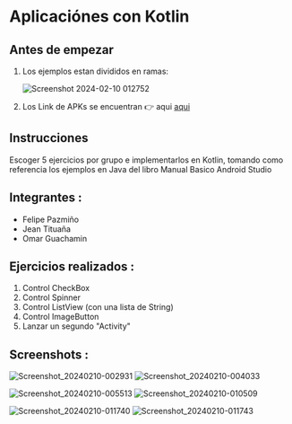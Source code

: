 # Aplicaciónes con Kotlin

## Antes de empezar

<ol>
<li>Los ejemplos estan divididos en ramas: </li>

![Screenshot 2024-02-10 012752](https://github.com/Jeant10/ejercicios_kotlin/assets/74752987/b8f41823-9e59-4168-a31d-2dd5cae97518)

<li>Los Link de APKs se encuentran 👉 aqui <a href="https://drive.google.com/drive/folders/1cIdjx8iGxfcBPAvxQaHg9aaRPCoPIvkO?usp=drive_link.">aqui</a></li>
</ol>

## Instrucciones

Escoger 5 ejercicios por grupo e implementarlos en Kotlin, tomando como referencia los ejemplos en Java del libro Manual Basico Android Studio<br>

## Integrantes :

<ul>
<li>Felipe Pazmiño</li>
<li>Jean Tituaña</li>
<li>Omar Guachamin</li>
</ul>

## Ejercicios realizados :

<ol>
<li>Control CheckBox</li>
<li>Control Spinner</li>
<li>Control ListView (con una lista de String)</li>
<li>Control ImageButton</li>
<li>Lanzar un segundo "Activity"</li>
</ol>

## Screenshots :

![Screenshot_20240210-002931](https://github.com/Jeant10/ejercicios_kotlin/assets/74752987/ac5f1d68-2639-458b-a8fa-c093eec2a382) ![Screenshot_20240210-004033](https://github.com/Jeant10/ejercicios_kotlin/assets/74752987/b5736c10-816a-4ca9-a422-098d42de5b0f)


![Screenshot_20240210-005513](https://github.com/Jeant10/ejercicios_kotlin/assets/74752987/0e8868a8-65eb-45f5-99b4-e9808aaebac9) ![Screenshot_20240210-010509](https://github.com/Jeant10/ejercicios_kotlin/assets/74752987/af4c9f37-6568-4192-a3af-39d2bf5ace64)


![Screenshot_20240210-011740](https://github.com/Jeant10/ejercicios_kotlin/assets/74752987/ac45af69-c8cc-4e97-a85e-2bcb0fa16fa2) ![Screenshot_20240210-011743](https://github.com/Jeant10/ejercicios_kotlin/assets/74752987/e8fcb2de-3b8b-47b8-86a6-44dc81ef5ab5)
